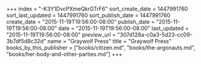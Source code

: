 +++
index = "-K3Y1DvcPXmeQkrGTrF6"
sort_create_date = 1447991760
sort_last_updated = 1447991760
sort_publish_date = 1447991760
create_date = "2015-11-19T19:56:00-08:00"
publish_date = "2015-11-19T19:56:00-08:00"
date = "2015-11-19T19:56:00-08:00"
last_updated = "2015-11-19T19:56:00-08:00"
preview_url = "307d128a-c0a3-5d23-cc09-3b7df5d8c32d"
name = "Graywolf Press"
title = "Graywolf Press"
books_by_this_publisher = ["books/citizen.md", "books/the-argonauts.md", "books/her-body-and-other-parties.md"]
+++
